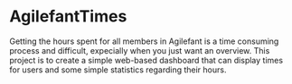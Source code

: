 # AgilefantTimes

Getting the hours spent for all members in Agilefant is a time consuming process and difficult, expecially when you just want an overview. This project is to create a simple web-based dashboard that can display times for users and some simple statistics regarding their hours.
